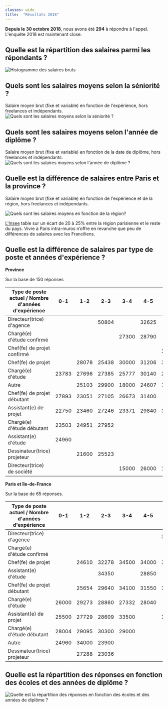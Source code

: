 ```yaml
---
classes: wide
title:  "Résultats 2018"
---
```

**Depuis le 30 octobre 2018**, nous avons été **294** à répondre à l'appel. L'enquête 2018 est maintenant close.

## Quelle est la répartition des salaires parmi les répondants ?

![Histogramme des salaires bruts](/etude-salariale-paysagiste-concepteur/assets/images/histogram_rem.png)

## Quels sont les salaires moyens selon la séniorité ?
Salaire moyen brut (fixe et variable) en fonction de l'expérience, hors freelances et indépendants.
![Quels sont les salaires moyens selon la séniorité ?](/etude-salariale-paysagiste-concepteur/assets/images/avg_salary_exp.png)

## Quels sont les salaires moyens selon l'année de diplôme ?
Salaire moyen brut (fixe et variable) en fonction de la date de diplôme, hors freelances et indépendants.
![Quels sont les salaires moyens selon l'année de diplôme ?](/etude-salariale-paysagiste-concepteur/assets/images/avg_salary_diplome_year.png)

## Quelle est la différence de salaires entre Paris et la province ?

Salaire moyen brut (fixe et variable) en fonction de l'expérience et de la région, hors freelances et indépendants.

![Quels sont les salaires moyens en fonction de la région?](/etude-salariale-paysagiste-concepteur/assets/images/avg_salary_exp_per_region.png)

[L'Insee](https://www.insee.fr/fr/statistiques) table sur un écart de 20 à 25% entre la région parisienne et le reste du pays. Vivre à Paris intra-muros n’offre en revanche que peu de différences de salaires avec les Franciliens.

## Quelle est la différence de salaires par type de poste et années d'expérience ?

**Province**

Sur la base de 150 réponses

| Type de poste actuel /  Nombre d'années d'expérience |  0-1  |  1-2  |  2-3  |  3-4  |  4-5  |  5-6  |  6-7  |  7-8  |  8-9  |  9-10 |
|------------------------------------------------------|:-----:|:-----:|:-----:|:-----:|:-----:|:-----:|:-----:|:-----:|:-----:|:-----:|
| Directeur(trice) d'agence                            |       |       | 50804 |       | 32625 |       |       | 40850 |       | 43200 |
| Chargé(e) d'étude confirmé                           |       |       |       | 27300 | 28790 |       |       |       | 38133 | 28200 |
| Chef(fe) de projet confirmé                          |       |       |       |       |       | 31700 |       | 21600 | 31200 | 39450 |
| Chef(fe) de projet                                   |       | 28078 | 25438 | 30000 | 31206 | 30600 | 31800 | 28080 | 28810 | 37097 |
| Chargé(e) d'étude                                    | 23783 | 27696 | 27385 | 25777 | 30140 | 28505 |   0   | 38571 | 38500 |       |
| Autre                                                |       | 25103 | 29900 | 18000 | 24607 | 19500 | 29000 | 38400 | 27800 |       |
| Chef(fe) de projet débutant                          | 27893 | 23051 | 27105 | 26673 | 31400 |       |       |       |       |       |
| Assistant(e) de projet                               | 22750 | 23460 | 27246 | 23371 | 29840 | 32000 |       |       |       |       |
| Chargé(e) d'étude débutant                           | 23503 | 24951 | 27952 |       |       |       |       |       |       |       |
| Assistant(e) d'étude                                 | 24960 |       |       |       |       |       |       |       |       |       |
| Dessinateur(trice) projeteur                         |       | 21600 | 25523 |       |       |       | 23400 |       |       |       |
| Directeur(trice) de société                          |       |       |       | 15000 | 26000 | 18960 | 23400 |       |       |       |

**Paris et île-de-France**

Sur la base de 65 réponses.

| Type de poste actuel / Nombre d'années d'expérience  |  0-1  |  1-2  |  2-3  |  3-4  |  4-5  |  5-6  |  6-7  |  7-8  |  8-9  |  9-10 |
|------------------------------------------------------|:-----:|:-----:|:-----:|:-----:|:-----:|:-----:|:-----:|:-----:|:-----:|:-----:|
| Directeur(trice) d'agence                            |       |       |       |       |       | 38850 |       |       | 60000 |       |
| Chargé(e) d'étude confirmé                           |       |       |       |       |       |       |       |       |       | 36100 |
| Chef(fe) de projet                                   |       | 24610 | 32278 | 34500 | 34000 | 34062 | 25500 | 41000 | 31180 |       |
| Assistant(e) d'étude                                 |       |       | 34350 |       | 28850 |       |       |       |       |       |
| Chef(fe) de projet débutant                          |       | 25654 | 29640 | 34100 | 31550 | 31700 | 36000 |       |       |       |
| Chargé(e) d'étude                                    | 26000 | 29273 | 28860 | 27332 | 28040 |       |       | 36800 |       |       |
| Assistant(e) de projet                               | 25500 | 27729 | 28609 | 33500 |       | 32600 |       |       |       |       |
| Chargé(e) d'étude débutant                           | 28004 | 29095 | 30300 | 29000 |       |       |       |       |       |       |
| Autre                                                | 24960 | 34000 | 23900 |       |       |       | 29050 |       |       | 40000 |
| Dessinateur(trice) projeteur                         |       | 27288 | 23036 |       |       |       |       |       |       |       |

## Quelle est la répartition des réponses en fonction des écoles et des années de diplôme ?

![Quelle est la répartition des réponses en fonction des écoles et des années de diplôme ?](/etude-salariale-paysagiste-concepteur/assets/images/Nombre_de_participations.png)
